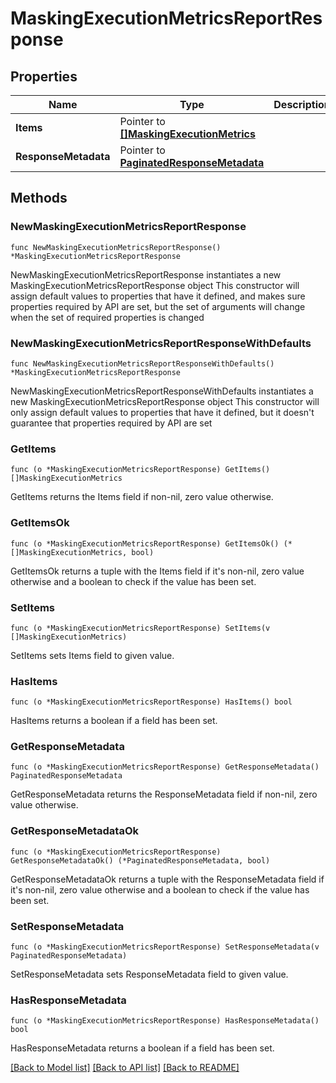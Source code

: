 # MaskingExecutionMetricsReportResponse

## Properties

Name | Type | Description | Notes
------------ | ------------- | ------------- | -------------
**Items** | Pointer to [**[]MaskingExecutionMetrics**](MaskingExecutionMetrics.md) |  | [optional] 
**ResponseMetadata** | Pointer to [**PaginatedResponseMetadata**](PaginatedResponseMetadata.md) |  | [optional] 

## Methods

### NewMaskingExecutionMetricsReportResponse

`func NewMaskingExecutionMetricsReportResponse() *MaskingExecutionMetricsReportResponse`

NewMaskingExecutionMetricsReportResponse instantiates a new MaskingExecutionMetricsReportResponse object
This constructor will assign default values to properties that have it defined,
and makes sure properties required by API are set, but the set of arguments
will change when the set of required properties is changed

### NewMaskingExecutionMetricsReportResponseWithDefaults

`func NewMaskingExecutionMetricsReportResponseWithDefaults() *MaskingExecutionMetricsReportResponse`

NewMaskingExecutionMetricsReportResponseWithDefaults instantiates a new MaskingExecutionMetricsReportResponse object
This constructor will only assign default values to properties that have it defined,
but it doesn't guarantee that properties required by API are set

### GetItems

`func (o *MaskingExecutionMetricsReportResponse) GetItems() []MaskingExecutionMetrics`

GetItems returns the Items field if non-nil, zero value otherwise.

### GetItemsOk

`func (o *MaskingExecutionMetricsReportResponse) GetItemsOk() (*[]MaskingExecutionMetrics, bool)`

GetItemsOk returns a tuple with the Items field if it's non-nil, zero value otherwise
and a boolean to check if the value has been set.

### SetItems

`func (o *MaskingExecutionMetricsReportResponse) SetItems(v []MaskingExecutionMetrics)`

SetItems sets Items field to given value.

### HasItems

`func (o *MaskingExecutionMetricsReportResponse) HasItems() bool`

HasItems returns a boolean if a field has been set.

### GetResponseMetadata

`func (o *MaskingExecutionMetricsReportResponse) GetResponseMetadata() PaginatedResponseMetadata`

GetResponseMetadata returns the ResponseMetadata field if non-nil, zero value otherwise.

### GetResponseMetadataOk

`func (o *MaskingExecutionMetricsReportResponse) GetResponseMetadataOk() (*PaginatedResponseMetadata, bool)`

GetResponseMetadataOk returns a tuple with the ResponseMetadata field if it's non-nil, zero value otherwise
and a boolean to check if the value has been set.

### SetResponseMetadata

`func (o *MaskingExecutionMetricsReportResponse) SetResponseMetadata(v PaginatedResponseMetadata)`

SetResponseMetadata sets ResponseMetadata field to given value.

### HasResponseMetadata

`func (o *MaskingExecutionMetricsReportResponse) HasResponseMetadata() bool`

HasResponseMetadata returns a boolean if a field has been set.


[[Back to Model list]](../README.md#documentation-for-models) [[Back to API list]](../README.md#documentation-for-api-endpoints) [[Back to README]](../README.md)


